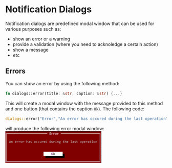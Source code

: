 # Notification Dialogs

Notification dialogs are predefined modal window that can be used for various purposes such as:
* show an error or a warning
* provide a validation (where you need to acknoledge a certain action)
* show a message
* etc

## Errors

You can show an error by using the following method:
```rs
fn dialogs::error(title: &str, caption: &str) {...}
```
This will create a modal window with the message provided to this method and one button (that contains the caption `Ok`). The following code:

```rs
dialogs::error("Error","An error has occured during the last operation");
```

will produce the following error modal window:
<img src="img/error.png" width=300/>